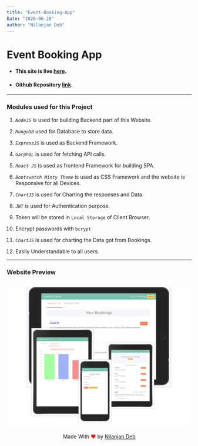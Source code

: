 ```yaml
---
title: "Event-Booking-App"
Date: "2020-06-20"
author: "Nilanjan Deb"
---
```


# Event Booking App

- #### This site is live [here](https://event--booking.herokuapp.com).
- #### Github Repository [link](https://github.com/nil1729/event-booking-graphql).

---

### Modules used for this Project

1. _`NodeJS`_ is used for building Backend part of this Website.
2. _`MongoDB`_ used for Database to store data.
3. _`ExpressJS`_ is used as Backend Framework.
4. _`GarphQL`_ is used for fetching API calls.
5. _`React JS`_ is used as frontend Framework for building SPA.
6. _`Bootswatch Minty Theme`_ is used as CSS Framework and the website is Responsive for all Devices.
7. _`ChartJS`_ is used for Charting the responses and Data.

8. _`JWT`_ is used for Authentication purpose.
9. Token will be stored in `Local Storage` of Client Browser.
10. Encrypt passwords with `bcrypt`

11. _`ChartJS`_ is used for charting the Data got from Bookings.
12. Easily Understandable to all users.

---

### Website Preview

## <img src="../images/event.png" alt="">

<p style="text-align: center;">Made With<span style="color: red;"> &#10084; </span>by <a href="https://github.com/nil1729" target="_blank"> Nilanjan Deb </a> </p>
